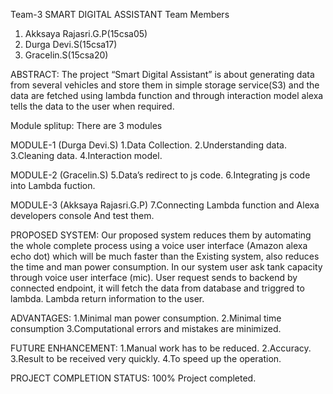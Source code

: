 Team-3
SMART DIGITAL ASSISTANT 
 Team Members
1. Akksaya Rajasri.G.P(15csa05)
2. Durga Devi.S(15csa17)
3. Gracelin.S(15csa20)

ABSTRACT:
The project “Smart Digital Assistant” is about generating data from several vehicles and store them in simple storage service(S3) and the data are fetched using lambda function and through interaction model alexa tells the data to the user when required.

Module splitup:
There are 3 modules

MODULE-1 (Durga Devi.S)
1.Data Collection.
2.Understanding data.
3.Cleaning data.
4.Interaction model.

MODULE-2 (Gracelin.S)
5.Data’s redirect to js code.
6.Integrating js code into Lambda fuction.

MODULE-3 (Akksaya Rajasri.G.P)
7.Connecting 
Lambda function and Alexa developers console
And test them.

PROPOSED SYSTEM:
Our proposed system reduces them by automating the whole complete process using a voice user interface (Amazon alexa echo dot) which will be much faster than the Existing system, also reduces the time and man power consumption. In our system user ask tank capacity through voice user interface (mic). User request sends to backend by connected endpoint, it will fetch the data from database and triggred to lambda. Lambda return information to the user.

ADVANTAGES:
	1.Minimal man power consumption.
	2.Minimal time consumption
  3.Computational errors and mistakes are minimized.
  
FUTURE ENHANCEMENT:
1.Manual work has to be reduced.
2.Accuracy.
3.Result to be received very quickly.
4.To speed up the operation.

PROJECT COMPLETION STATUS:
 100% Project completed.




 
